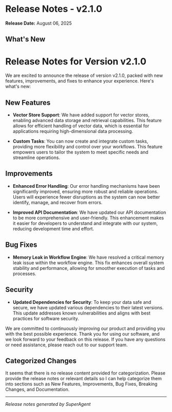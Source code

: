 # Release Notes - v2.1.0

**Release Date:** August 06, 2025

## What's New

# Release Notes for Version v2.1.0

We are excited to announce the release of version v2.1.0, packed with new features, improvements, and fixes to enhance your experience. Here's what's new:

## New Features

- **Vector Store Support**: We have added support for vector stores, enabling advanced data storage and retrieval capabilities. This feature allows for efficient handling of vector data, which is essential for applications requiring high-dimensional data processing.

- **Custom Tasks**: You can now create and integrate custom tasks, providing more flexibility and control over your workflows. This feature empowers users to tailor the system to meet specific needs and streamline operations.

## Improvements

- **Enhanced Error Handling**: Our error handling mechanisms have been significantly improved, ensuring more robust and reliable operations. Users will experience fewer disruptions as the system can now better identify, manage, and recover from errors.

- **Improved API Documentation**: We have updated our API documentation to be more comprehensive and user-friendly. This enhancement makes it easier for developers to understand and integrate with our system, reducing development time and effort.

## Bug Fixes

- **Memory Leak in Workflow Engine**: We have resolved a critical memory leak issue within the workflow engine. This fix enhances overall system stability and performance, allowing for smoother execution of tasks and processes.

## Security

- **Updated Dependencies for Security**: To keep your data safe and secure, we have updated various dependencies to their latest versions. This update addresses known vulnerabilities and aligns with best practices for software security.

We are committed to continuously improving our product and providing you with the best possible experience. Thank you for using our software, and we look forward to your feedback on this release. If you have any questions or need assistance, please reach out to our support team.

## Categorized Changes

It seems that there is no release content provided for categorization. Please provide the release notes or relevant details so I can help categorize them into sections such as New Features, Improvements, Bug Fixes, Breaking Changes, and Documentation.

---
*Release notes generated by SuperAgent*
